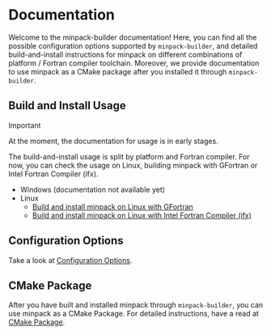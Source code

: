 # Documentation

Welcome to the minpack-builder documentation! Here, you can find all the possible configuration options supported by ```minpack-builder```, and detailed build-and-install instructions for minpack on different combinations of platform / Fortran compiler toolchain. Moreover, we provide documentation to use minpack as a CMake package after you installed it through ```minpack-builder```.

## Build and Install Usage

> [!IMPORTANT]
> 
> At the moment, the documentation for usage is in early stages.

The build-and-install usage is split by platform and Fortran compiler. For now, you can check the usage on Linux, building minpack with GFortran or Intel Fortran Compiler (ifx).

* Windows (documentation not available yet)
* Linux
    * [Build and install minpack on Linux with GFortran](Build-and-Install-on-Linux-GFortran.md)
    * [Build and install minpack on Linux with Intel Fortran Compiler (ifx)](Build-and-Install-on-Linux-Intel-Fortran-Compiler-ifx.md)

## Configuration Options

Take a look at [Configuration Options](Configuration-Options.md).

## CMake Package

After you have built and installed minpack through ```minpack-builder```, you can use minpack as a CMake Package. For detailed instructions, have a read at [CMake Package](CMake-Package.md).